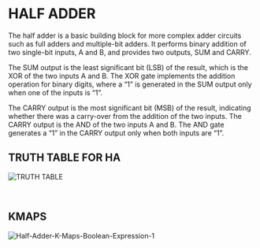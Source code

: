 # **HALF ADDER**


The half adder is a basic building block for more complex adder circuits such as full adders and multiple-bit adders. It performs binary addition of two single-bit inputs, A and B, and provides two outputs, SUM and CARRY.

The SUM output is the least significant bit (LSB) of the result, which is the XOR of the two inputs A and B. The XOR gate implements the addition operation for binary digits, where a “1” is generated in the SUM output only when one of the inputs is “1”.

The CARRY output is the most significant bit (MSB) of the result, indicating whether there was a carry-over from the addition of the two inputs. The CARRY output is the AND of the two inputs A and B. The AND gate generates a “1” in the CARRY output only when both inputs are “1”.
<br>


## TRUTH TABLE FOR HA
![TRUTH TABLE](https://github.com/user-attachments/assets/5bbc3af2-a4a3-422b-8094-912593d45f09)

<br>

## KMAPS
![Half-Adder-K-Maps-Boolean-Expression-1](https://github.com/user-attachments/assets/3227e65e-cc68-4843-aca1-7901e0e28502)





